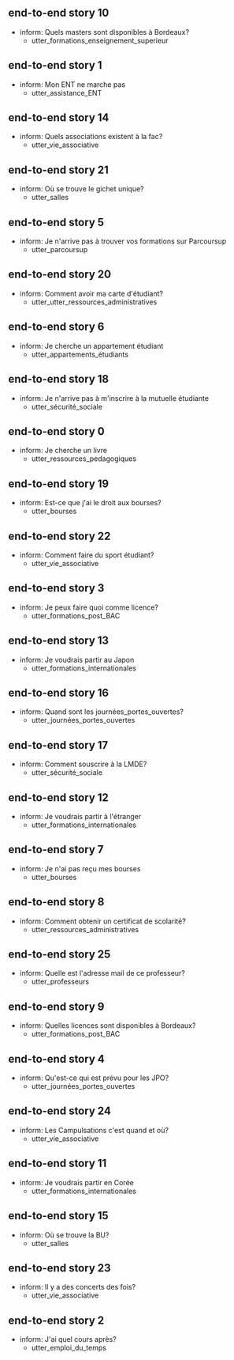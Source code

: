 ## end-to-end story 10
* inform: Quels masters sont disponibles à Bordeaux?   <!-- predicted: formations_enseignement_superieur: Quels masters sont disponibles à Bordeaux? -->
    - utter_formations_enseignement_superieur


## end-to-end story 1
* inform: Mon ENT ne marche pas   <!-- predicted: assistance_ENT: Mon ENT ne marche pas -->
    - utter_assistance_ENT


## end-to-end story 14
* inform: Quels associations existent à la fac?   <!-- predicted: vie_associative: Quels associations existent à la fac? -->
    - utter_vie_associative


## end-to-end story 21
* inform: Où se trouve le gichet unique?   <!-- predicted: salutation: Où se trouve le gichet unique? -->
    - utter_salles   <!-- predicted: utter_salutation -->


## end-to-end story 5
* inform: Je n'arrive pas à trouver vos formations sur Parcoursup   <!-- predicted: parcoursup: Je n'arrive pas à trouver vos formations sur Parcoursup -->
    - utter_parcoursup


## end-to-end story 20
* inform: Comment avoir ma carte d'étudiant?   <!-- predicted: vie_associative: Comment avoir ma carte d'étudiant? -->
    - utter_utter_ressources_administratives   <!-- predicted: utter_vie_associative -->


## end-to-end story 6
* inform: Je cherche un appartement étudiant   <!-- predicted: appartements_étudiants: Je cherche un appartement étudiant -->
    - utter_appartements_étudiants


## end-to-end story 18
* inform: Je n'arrive pas à m'inscrire à la mutuelle étudiante   <!-- predicted: sécurité_sociale: Je n'arrive pas à m'inscrire à la mutuelle étudiante -->
    - utter_sécurité_sociale


## end-to-end story 0
* inform: Je cherche un livre   <!-- predicted: appartements_étudiants: Je cherche un livre -->
    - utter_ressources_pedagogiques   <!-- predicted: utter_appartements_étudiants -->


## end-to-end story 19
* inform: Est-ce que j'ai le droit aux bourses?   <!-- predicted: bourses: Est-ce que j'ai le droit aux bourses? -->
    - utter_bourses


## end-to-end story 22
* inform: Comment faire du sport étudiant?   <!-- predicted: vie_associative: Comment faire du sport étudiant? -->
    - utter_vie_associative


## end-to-end story 3
* inform: Je peux faire quoi comme licence?   <!-- predicted: formations_enseignement_superieur: Je peux faire quoi comme licence? -->
    - utter_formations_post_BAC   <!-- predicted: utter_formations_enseignement_superieur -->


## end-to-end story 13
* inform: Je voudrais partir au Japon   <!-- predicted: formations_internationales: Je voudrais partir au Japon -->
    - utter_formations_internationales


## end-to-end story 16
* inform: Quand sont les journées_portes_ouvertes?   <!-- predicted: formations_internationales: Quand sont les journées_portes_ouvertes? -->
    - utter_journées_portes_ouvertes   <!-- predicted: utter_formations_internationales -->


## end-to-end story 17
* inform: Comment souscrire à la LMDE?   <!-- predicted: vie_associative: Comment souscrire à la LMDE? -->
    - utter_sécurité_sociale   <!-- predicted: utter_vie_associative -->


## end-to-end story 12
* inform: Je voudrais partir à l'étranger   <!-- predicted: formations_internationales: Je voudrais partir à l'étranger -->
    - utter_formations_internationales


## end-to-end story 7
* inform: Je n'ai pas reçu mes bourses   <!-- predicted: bourses: Je n'ai pas reçu mes bourses -->
    - utter_bourses


## end-to-end story 8
* inform: Comment obtenir un certificat de scolarité?   <!-- predicted: ressources_administratives: Comment obtenir un certificat de scolarité? -->
    - utter_ressources_administratives


## end-to-end story 25
* inform: Quelle est l'adresse mail de ce professeur?   <!-- predicted: ressources_administratives: Quelle est l'adresse mail de ce professeur? -->
    - utter_professeurs   <!-- predicted: utter_ressources_administratives -->


## end-to-end story 9
* inform: Quelles licences sont disponibles à Bordeaux?   <!-- predicted: formations_enseignement_superieur: Quelles licences sont disponibles à Bordeaux? -->
    - utter_formations_post_BAC   <!-- predicted: utter_formations_enseignement_superieur -->


## end-to-end story 4
* inform: Qu'est-ce qui est prévu pour les JPO?   <!-- predicted: journées_portes_ouvertes: Qu'est-ce qui est prévu pour les JPO? -->
    - utter_journées_portes_ouvertes


## end-to-end story 24
* inform: Les Campulsations c'est quand et où?   <!-- predicted: ressources_pedagogiques: Les Campulsations c'est quand et où? -->
    - utter_vie_associative   <!-- predicted: utter_ressources_pedagogiques -->


## end-to-end story 11
* inform: Je voudrais partir en Corée   <!-- predicted: formations_internationales: Je voudrais partir en Corée -->
    - utter_formations_internationales


## end-to-end story 15
* inform: Où se trouve la BU?   <!-- predicted: vie_associative: Où se trouve la BU? -->
    - utter_salles   <!-- predicted: utter_vie_associative -->


## end-to-end story 23
* inform: Il y a des concerts des fois?   <!-- predicted: vie_associative: Il y a des concerts des fois? -->
    - utter_vie_associative


## end-to-end story 2
* inform: J'ai quel cours après?   <!-- predicted: emploi_du_temps: J'ai quel cours après? -->
    - utter_emploi_du_temps


